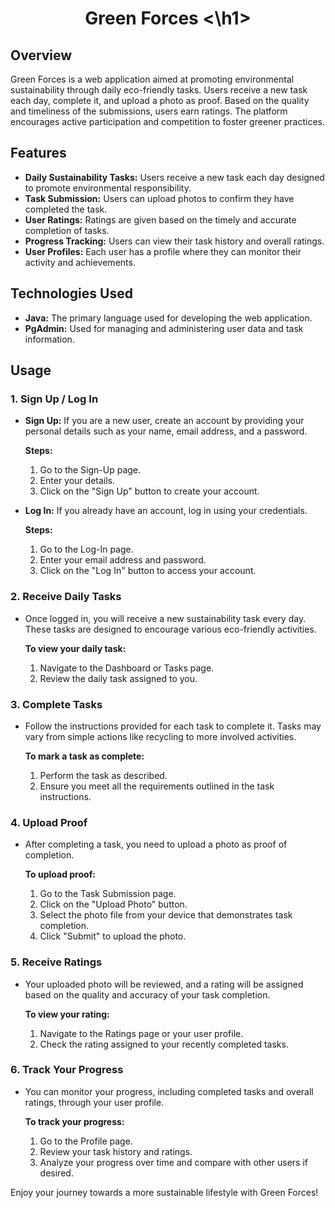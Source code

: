 <h1 align='center'> Green Forces <\h1>

## Overview

Green Forces is a web application aimed at promoting environmental sustainability through daily eco-friendly tasks. Users receive a new task each day, complete it, and upload a photo as proof. Based on the quality and timeliness of the submissions, users earn ratings. The platform encourages active participation and competition to foster greener practices.

## Features

- **Daily Sustainability Tasks:** Users receive a new task each day designed to promote environmental responsibility.
- **Task Submission:** Users can upload photos to confirm they have completed the task.
- **User Ratings:** Ratings are given based on the timely and accurate completion of tasks.
- **Progress Tracking:** Users can view their task history and overall ratings.
- **User Profiles:** Each user has a profile where they can monitor their activity and achievements.

## Technologies Used

- **Java:** The primary language used for developing the web application.
- **PgAdmin:** Used for managing and administering user data and task information.

## Usage

### 1. Sign Up / Log In

- **Sign Up:** If you are a new user, create an account by providing your personal details such as your name, email address, and a password.
  
  **Steps:**
  1. Go to the Sign-Up page.
  2. Enter your details.
  3. Click on the "Sign Up" button to create your account.

- **Log In:** If you already have an account, log in using your credentials.

  **Steps:**
  1. Go to the Log-In page.
  2. Enter your email address and password.
  3. Click on the "Log In" button to access your account.

### 2. Receive Daily Tasks

- Once logged in, you will receive a new sustainability task every day. These tasks are designed to encourage various eco-friendly activities.

  **To view your daily task:**
  1. Navigate to the Dashboard or Tasks page.
  2. Review the daily task assigned to you.

### 3. Complete Tasks

- Follow the instructions provided for each task to complete it. Tasks may vary from simple actions like recycling to more involved activities.

  **To mark a task as complete:**
  1. Perform the task as described.
  2. Ensure you meet all the requirements outlined in the task instructions.

### 4. Upload Proof

- After completing a task, you need to upload a photo as proof of completion.

  **To upload proof:**
  1. Go to the Task Submission page.
  2. Click on the "Upload Photo" button.
  3. Select the photo file from your device that demonstrates task completion.
  4. Click "Submit" to upload the photo.

### 5. Receive Ratings

- Your uploaded photo will be reviewed, and a rating will be assigned based on the quality and accuracy of your task completion.

  **To view your rating:**
  1. Navigate to the Ratings page or your user profile.
  2. Check the rating assigned to your recently completed tasks.

### 6. Track Your Progress

- You can monitor your progress, including completed tasks and overall ratings, through your user profile.

  **To track your progress:**
  1. Go to the Profile page.
  2. Review your task history and ratings.
  3. Analyze your progress over time and compare with other users if desired.

Enjoy your journey towards a more sustainable lifestyle with Green Forces!


